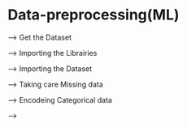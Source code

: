 # Data-preprocessing(ML)

--> Get the Dataset

--> Importing the Librairies

--> Importing the Dataset

--> Taking care Missing data

--> Encodeing Categorical data 

-->





